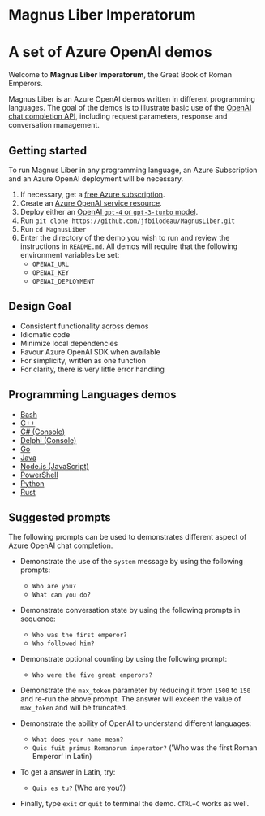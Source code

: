 # Magnus Liber Imperatorum

# A set of Azure OpenAI demos

Welcome to **Magnus Liber Imperatorum**, the Great Book of Roman Emperors.

Magnus Liber is an Azure OpenAI demos written in different programming languages. The goal of the demos is to illustrate basic use of the [OpenAI chat completion API](https://learn.microsoft.com/en-us/azure/ai-services/openai/reference#chat-completions), including request parameters, response and conversation management.

## Getting started

To run Magnus Liber in any programming language, an Azure Subscription and an Azure OpenAI deployment will be necessary.

1. If necessary, get a [free Azure subscription](https://azure.microsoft.com/en-ca/free).
2. Create an [Azure OpenAI service resource](https://learn.microsoft.com/en-us/azure/ai-services/openai/how-to/create-resource).
3. Deploy either an [OpenAI `gpt-4` or `gpt-3-turbo` model](https://learn.microsoft.com/en-us/azure/ai-services/openai/how-to/provisioned-get-started).
4. Run `git clone https://github.com/jfbilodeau/MagnusLiber.git`
5. Run `cd MagnusLiber`
6. Enter the directory of the demo you wish to run and review the instructions in `README.md`. All demos will require that the following environment variables be set:
    - `OPENAI_URL`
    - `OPENAI_KEY`
    - `OPENAI_DEPLOYMENT`

## Design Goal

- Consistent functionality across demos
- Idiomatic code
- Minimize local dependencies
- Favour Azure OpenAI SDK when available
- For simplicity, written as one function
- For clarity, there is very little error handling


## Programming Languages demos
- [Bash](./bash/README.md)
- [C++](./cpp/README.md)
- [C# (Console)](./csharp-console/README.md)
- [Delphi (Console)](./delphi-console/README.md)
- [Go](./go/README.md)
- [Java](./java/README.md)
- [Node.js (JavaScript)](./node.js/README.md)
- [PowerShell](./powershell/README.md)
- [Python](./python/README.md)
- [Rust](./rust/README.md)

## Suggested prompts

The following prompts can be used to demonstrates different aspect of Azure OpenAI chat completion.

- Demonstrate the use of the `system` message by using the following prompts:
    - `Who are you?`
    - `What can you do?`

- Demonstrate conversation state by using the following prompts in sequence:
    - `Who was the first emperor?`
    - `Who followed him?`

- Demonstrate optional counting by using the following prompt:
    - `Who were the five great emperors?`

- Demonstrate the `max_token` parameter by reducing it from `1500` to `150` and re-run the above prompt. The answer will exceen the value of `max_token` and will be truncated.

- Demonstrate the ability of OpenAI to understand different languages:
    - `What does your name mean?`
    - `Quis fuit primus Romanorum imperator?` ('Who was the first Roman Emperor' in Latin)

- To get a answer in Latin, try:
    - `Quis es tu?` (Who are you?)

- Finally, type `exit` or `quit` to terminal the demo. `CTRL+C` works as well.